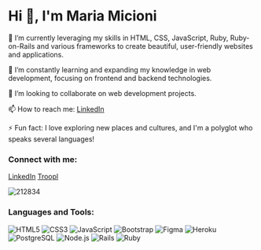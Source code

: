 

# Hi 👋, I'm Maria Micioni


🔭 I’m currently leveraging my skills in HTML, CSS, JavaScript, Ruby, Ruby-on-Rails and various frameworks to create beautiful, user-friendly websites and applications.

🌱 I’m constantly learning and expanding my knowledge in web development, focusing on frontend and backend technologies.

👯 I’m looking to collaborate on web development projects.

📫 How to reach me: [LinkedIn](https://www.linkedin.com/in/maria-micioni/?locale=en_US)

⚡ Fun fact: I love exploring new places and cultures, and I'm a polyglot who speaks several languages!

### Connect with me:
[LinkedIn](https://www.linkedin.com/in/maria-micioni/?locale=en_US)
[Troopl](https://troopl.com/mariamicioni)

![212834](https://user-images.githubusercontent.com/64316347/232320674-3a74de36-7307-4509-a4ad-3c462961a7f2.gif)



### Languages and Tools:
![HTML5](https://img.shields.io/badge/-HTML5-E34F26?style=flat-square&logo=html5&logoColor=white)
![CSS3](https://img.shields.io/badge/-CSS3-1572B6?style=flat-square&logo=css3)
![JavaScript](https://img.shields.io/badge/-JavaScript-F7DF1E?style=flat-square&logo=javascript&logoColor=black)
![Bootstrap](https://img.shields.io/badge/-Bootstrap-563D7C?style=flat-square&logo=bootstrap&logoColor=white)
![Figma](https://img.shields.io/badge/-Figma-F24E1E?style=flat-square&logo=figma&logoColor=white)
![Heroku](https://img.shields.io/badge/-Heroku-430098?style=flat-square&logo=heroku&logoColor=white)
![PostgreSQL](https://img.shields.io/badge/-PostgreSQL-336791?style=flat-square&logo=postgresql&logoColor=white)
![Node.js](https://img.shields.io/badge/-Node.js-339933?style=flat-square&logo=node.js&logoColor=white)
![Rails](https://img.shields.io/badge/-Rails-CC0000?style=flat-square&logo=ruby-on-rails&logoColor=white)
![Ruby](https://img.shields.io/badge/-Ruby-CC342D?style=flat-square&logo=ruby&logoColor=white)
